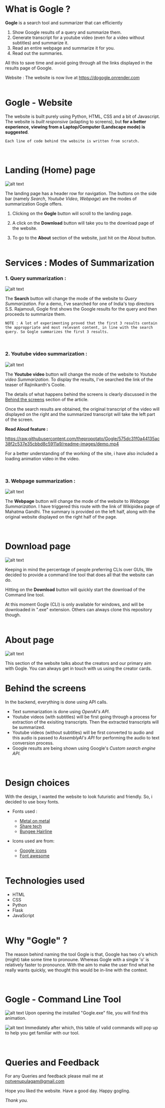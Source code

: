 # What is Gogle ? 

**Gogle** is a search tool and summarizer that can efficiently
 1. Show Google results of a query and summarize them.
 2. Generate transcript for a youtube video (even for a video without subtitles) and summarize it.
 3. Read an entire webpage and summarize it for you.
 4. Read out the summaries.

All this to save time and avoid going through all the links displayed in the results page of Google. 

Website : The website is now live at <a href=https://dogogle.onrender.com>https://dogogle.onrender.com</a><br><br>


# Gogle - Website

The website is built purely using Python, HTML, CSS and a bit of Javascript. The website is *built responsive* (adapting to screens), but **for a better experience, viewing from a Laptop/Computer (Landscape mode) is suggested**.
<br>

    Each line of code behind the website is written from scratch.
<br>

# Landing (Home) page

![alt text](https://github.com/thepropotato/Gogle/blob/main/readme-images/home.png)

The landing page has a header row for navigation. The buttons on the side bar (namely *Search*, *Youtube Video*, *Webpage*) are the modes of summarization Gogle offers.

1. Clicking on the **Gogle** button will scroll to the landing page.

2. A click on the **Download** button will take you to the download page of the website.

3. To go to the **About** section of the website, just hit on the About button.<br><br>

# Services : Modes of Summarization

<h3>1. Query summarization :</h3>

![alt text](https://github.com/thepropotato/Gogle/blob/main/readme-images/query-search.png)

The **Search** button will change the mode of the website to *Query Summarization*. For a demo, I've searched for one of India's top directors S.S. Rajamouli, Gogle first shows the Google results for the query and then proceeds to summarize them.

    NOTE : A lot of experimenting proved that the first 3 results contain the approppriate and most relevant content, in line with the search query. So Gogle summarizes the first 3 results. 

<br>

<h3>2. Youtube video summarization :</h3>

![alt text](https://github.com/thepropotato/Gogle/blob/main/readme-images/youtube-video.png)

The **Youtube video** button will change the mode of the website to *Youtube video Summarization*. To display the results, I've searched the link of the teaser of Rajinikanth's Coolie.

The details of what happens behind the screens is clearly discussed in the [Behind the screens](#back-end) section of the article.

Once the search results are obtained, the original transcript of the video will displayed on the right and the summarized transcript will take the left part of the screen.

**Read Aloud feature :**

https://raw.githubusercontent.com/thepropotato/Gogle/575dc31f0a44135ac38f2c537e35cbbd8c5911a9/readme-images/demo.mp4


For a better understanding of the working of the site, i have also included a loading animation video in the video.

<br>

<h3>3. Webpage summarization :</h3>

![alt text](https://github.com/thepropotato/Gogle/blob/main/readme-images/webpage.png)

The **Webpage** button will change the mode of the website to *Webpage Summarization*. I have triggered this route with the link of Wikipidea page of Mahatma Gandhi. The summary is provided on the left half, along with the original website displayed on the right half of the page.

<br>

# Download page

![alt text](https://github.com/thepropotato/Gogle/blob/main/readme-images/download.png)

Keeping in mind the percentage of people preferring CLIs over GUIs, We decided to provide a command line tool that does all that the website can do.

Hitting on the **Download** button will quickly start the download of the Command line tool. 

At this moment Gogle (CLI) is only available for windows, and will be downloaded in ".exe" extension. Others can always clone this repository though.<br><br>

# About page

![alt text](https://github.com/thepropotato/Gogle/blob/main/readme-images/about.png)

This section of the website talks about the creators and our primary aim with Gogle. You can always get in touch with us using the creator cards.
<br>

<h1 id="back-end">Behind the screens</h1>

In the backend, everything is done using API calls.

- Text summarization is done using *OpenAI's API*.
- Youtube videos (with subtitles) will be first going through a process for extraction of the exisiting transcripts. Then the extracted transcripts will be summarized.
- Youtube videos (without subtitles) will be first converted to audio and this audio is passed to *AssemblyAI's API* for performing the audio to text conversion process.
- Google results are being shown using Google's *Custom search engine API.*

<br>

# Design choices

With the design, I wanted the website to look futuristic and friendly. So, i decided to use boxy fonts.

- Fonts used :
    - <a href="https://www.urbanfonts.com/fonts/Metal_On_Metal.font">Metal on metal</a>
    - <a href="fonts.google.com/specimen/Share+Tech">Share tech</a>
    - <a href="https://fonts.google.com/specimen/Bungee+Hairline">Bungee Hairline</a>

- Icons used are from:
    - <a href="https://fonts.google.com/icons">Google icons</a>
    - <a href="https://fontawesome.com/icons">Font awesome</a> 
<br><br>


# Technologies used

- HTML
- CSS
- Python
- Flask
- JavaScript <br><br>

# Why "Gogle" ?

The reason behind naming the tool Gogle is that, Google has two o's which (might) take some time to pronoune. Whereas Gogle with a single 'o' is relatively faster to pronounce. With the aim to make the user find what he really wants quickly, we thought this would be in-line with the context.

<br>

# Gogle - Command Line Tool

![alt text](https://github.com/thepropotato/Gogle/blob/main/readme-images/CLI-1.png)
Upon opening the installed "Gogle.exe" file, you will find this animation.

![alt text](https://github.com/thepropotato/Gogle/blob/main/readme-images/CLI-2.png)
Immediately after which, this table of valid commands will pop up to help you get familiar with our tool.

<br>

# Queries and Feedback

For any Queries and feedback please mail me at notvenupulagam@gmail.com

Hope you liked the website. Have a good day. Happy gogling.

*Thank you.*
